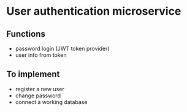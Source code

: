 # User authentication microservice

## Functions

- password login (JWT token provider)
- user info from token

## To implement

- register a new user
- change password
- connect a working database
